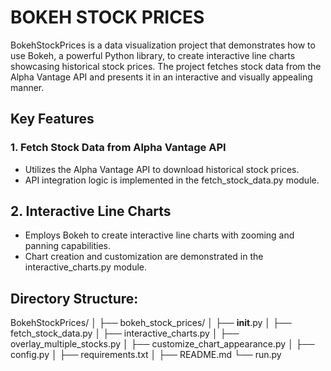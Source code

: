 # BOKEH STOCK PRICES

BokehStockPrices is a data visualization project that demonstrates how to use Bokeh, a powerful Python library, to create interactive line charts showcasing historical stock prices. The project fetches stock data from the Alpha Vantage API and presents it in an interactive and visually appealing manner.

## Key Features

### 1. Fetch Stock Data from Alpha Vantage API
- Utilizes the Alpha Vantage API to download historical stock prices.
- API integration logic is implemented in the fetch_stock_data.py module.

## 2. Interactive Line Charts
- Employs Bokeh to create interactive line charts with zooming and panning capabilities.
- Chart creation and customization are demonstrated in the interactive_charts.py module.


## Directory Structure:

BokehStockPrices/
│
├── bokeh_stock_prices/
│   ├── __init__.py
│   ├── fetch_stock_data.py
│   ├── interactive_charts.py
│   ├── overlay_multiple_stocks.py
│   ├── customize_chart_appearance.py
│   ├── config.py
│   ├── requirements.txt
│   ├── README.md
└── run.py
